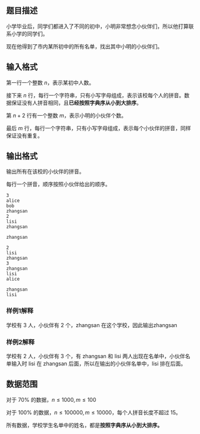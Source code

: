 ## 题目描述

小学毕业后，同学们都进入了不同的初中，小明非常想念小伙伴们，所以他打算联系小学的同学们。

现在他得到了市内某所初中的所有名单，找出其中小明的小伙伴们。

## 输入格式

第一行一个整数 $n$，表示某初中人数。

接下来 $n$ 行，每行一个字符串，只有小写字母组成，表示该校每个人的拼音。数据保证没有人拼音相同，且​**已经按照字典序从小到大排序**​。

第 $n+2$ 行有一个整数 $m$，表示小明的小伙伴个数。

最后 $m$ 行，每行一个字符串，只有小写字母组成，表示每个小伙伴的拼音，同样保证没有重复。

## 输出格式

输出所有在该校的小伙伴的拼音。

每行一个拼音，顺序按照小伙伴给出的顺序。

```input1
3
alice
bob
zhangsan
2
lisi
zhangsan
```

```output1
zhangsan
```

```input2
2
lisi
zhangsan
3
zhangsan
lisi
alice
```

```output2
zhangsan
lisi
```

### 样例1解释

学校有 $3$ 人，小伙伴有 $2$ 个，zhangsan 在这个学校，因此输出zhangsan

### 样例2解释

学校有 $2$ 人，小伙伴有 $3$ 个，有 zhangsan 和 lisi 两人出现在名单中，小伙伴名单输入时 lisi 在 zhangsan 后面，所以在输出的小伙伴名单中，lisi 排在后面。

## 数据范围

对于 $70\%$ 的数据，$n \le 1000,m \le 100$

对于 $100\%$ 的数据，$n \le 100000,m \le 10000$，每个人拼音长度不超过 $15$。

所有数据，学校学生名单中的姓名，都是**按照字典序从小到大排序。**

